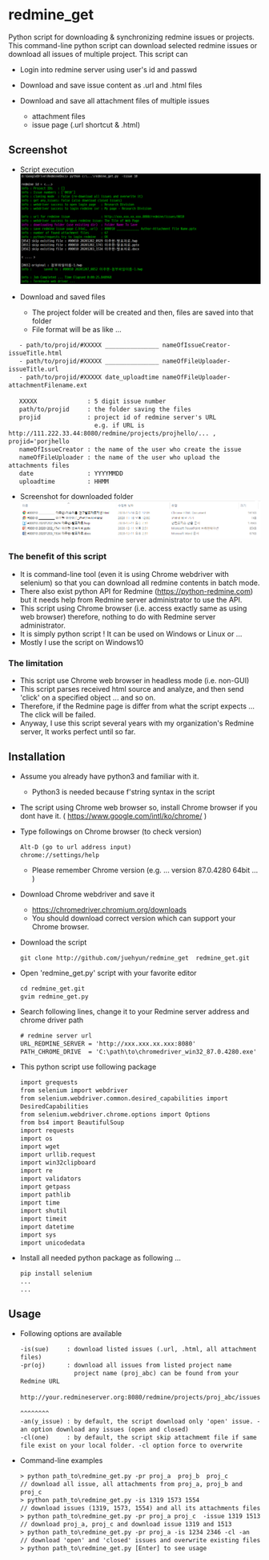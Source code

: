 # redmine_get

 Python script for downloading & synchronizing redmine issues or projects.
 This command-line python script can download selected redmine issues or
 download all issues of multiple project.
 This script can
 - Login into redmine server using user's id and passwd
 - Download and save issue content as .url and .html files
 - Download and save all attachment files of multiple issues

   * attachment files
   * issue page (.url shortcut & .html)
## Screenshot

 - Script execution
	![redmine-get-a](screenshot-a.png)

 - Download and saved files
   - The project folder will be created and then, files are saved into that folder
   - File format will be as like ...
  ```
     - path/to/projid/#XXXXX _______________ nameOfIssueCreator-issueTitle.html
     - path/to/projid/#XXXXX _______________ nameOfFileUploader-issueTitle.url
     - path/to/projid/#XXXXX date_uploadtime nameOfFileUploader-attachmentFilename.ext
     
     XXXXX              : 5 digit issue number
     path/to/projid     : the folder saving the files
     projid             : project id of redmine server's URL 
                          e.g. if URL is http://111.222.33.44:8080/redmine/projects/projhello/... , projid='porjhello
     nameOfIssueCreator : the name of the user who create the issue
     nameOfFileUploader : the name of the user who upload the attachments files
     date               : YYYYMMDD
     uploadtime         : HHMM
  ```
   - Screenshot for downloaded folder
	![redmine-get-b](screenshot-b.png)

### The benefit of this script
 - It is command-line tool (even it is using Chrome webdriver with selenium) so that you can download all redmine contents in batch mode.
 - There also exist python API for Redmine (https://python-redmine.com) but it needs help from Redmine server administrator to use the API.
 - This script using Chrome browser (i.e. access exactly same as using web browser) therefore, nothing to do with Redmine server administrator.
 - It is simply python script ! It can be used on Windows or Linux or ...
 - Mostly I use the script on Windows10

### The limitation
 - This script use Chrome web browser in headless mode (i.e. non-GUI)
 - This script parses received html source and analyze, and then send 'click' on a specified object ... and so on.
 - Therefore, if the Redmine page is differ from what the script expects ... The click will be failed.
 - Anyway, I use this script several years with my organization's Redmine server, It works perfect until so far.

## Installation
 - Assume you already have python3 and familiar with it.
   - Python3 is needed because f'string syntax in the script

 - The script using Chrome web browser so, install Chrome browser if you dont have it. ( https://www.google.com/intl/ko/chrome/ )

 - Type followings on Chrome browser (to check version)
	```
	Alt-D (go to url address input)
	chrome://settings/help
	```
   - Please remember Chrome version (e.g. ... version 87.0.4280 64bit ... )
 
 - Download Chrome webdriver and save it
   - https://chromedriver.chromium.org/downloads
   - You should download correct version  which can support your Chrome browser.

 - Download the script
	```
	git clone http://github.com/juehyun/redmine_get  redmine_get.git
	```

 - Open 'redmine_get.py' script with your favorite editor
	```
	cd redmine_get.git
	gvim redmine_get.py
	```

 - Search following lines, change it to your Redmine server address and chrome driver path
	```
	# redmine server url
	URL_REDMINE_SERVER = 'http://xxx.xxx.xx.xxx:8080'
	PATH_CHROME_DRIVE  = 'C:\path\to\chromedriver_win32_87.0.4280.exe'
	```

 - This python script use following package

	```
	import grequests
	from selenium import webdriver
	from selenium.webdriver.common.desired_capabilities import DesiredCapabilities
	from selenium.webdriver.chrome.options import Options
	from bs4 import BeautifulSoup
	import requests
	import os
	import wget
	import urllib.request
	import win32clipboard
	import re
	import validators
	import getpass
	import pathlib
	import time
	import shutil
	import timeit
	import datetime
	import sys
	import unicodedata
	```

 - Install all needed python package as following ...
	```
	pip install selenium
	...
	...
	```

## Usage
 - Following options are available
	```
	-is(sue)     : download listed issues (.url, .html, all attachment files)
	-pr(oj)      : download all issues from listed project name
	               project name (proj_abc) can be found from your Redmine URL
	               http://your.redmineserver.org:8080/redmine/projects/proj_abc/issues
	                                                                   ^^^^^^^^
	-an(y_issue) : by default, the script download only 'open' issue. -an option download any issues (open and closed)
	-cl(one)     : by default, the script skip attachmemt file if same file exist on your local folder. -cl option force to overwrite
	```

 - Command-line examples
	```
	> python path_to\redmine_get.py -pr proj_a  proj_b  proj_c          // download all issue, all attachments from proj_a, proj_b and proj_c
	> python path_to\redmine_get.py -is 1319 1573 1554                  // download issues (1319, 1573, 1554) and all its attachments files
	> python path_to\redmine_get.py -pr proj_a proj_c  -issue 1319 1513 // download proj_a, proj_c and download issue 1319 and 1513  
	> python path_to\redmine_get.py -pr proj_a -is 1234 2346 -cl -an    // download 'open' and 'closed' issues and overwrite existing files	
	> python path_to\redmine_get.py [Enter] to see usage
	```
